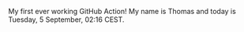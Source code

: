 My first ever working GitHub Action!
My name is Thomas and today is Tuesday, 5 September, 02:16 CEST. 
